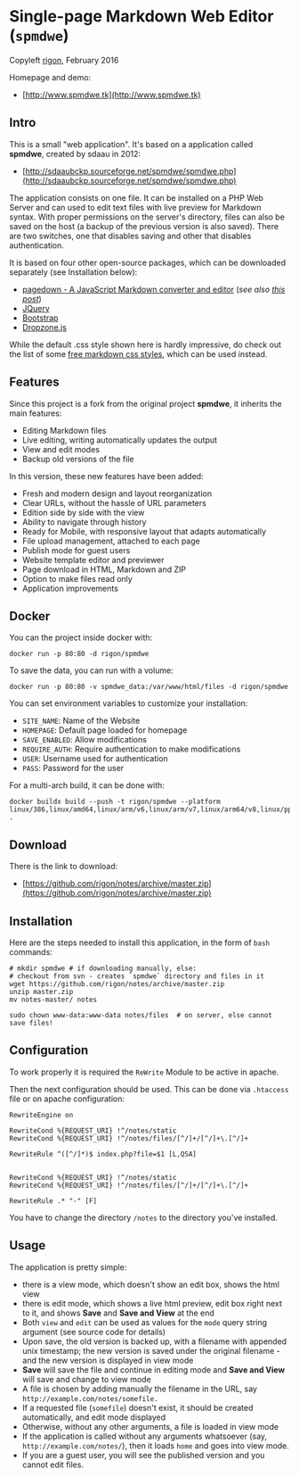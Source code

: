 Single-page Markdown Web Editor (`spmdwe`)
===
Copyleft [rigon](http://www.rigon.tk), February 2016

Homepage and demo:

* [http://www.spmdwe.tk](http://www.spmdwe.tk)


Intro
---

This is a small "web application". It's based on a application called **spmdwe**, created by sdaau in 2012:

* [http://sdaaubckp.sourceforge.net/spmdwe/spmdwe.php](http://sdaaubckp.sourceforge.net/spmdwe/spmdwe.php) 

The application consists on one file. It can be installed on a PHP Web Server and can used to edit text files with live preview for Markdown syntax. With proper permissions on the server's directory, files can also be saved on the host (a backup of the previous version is also saved). There are two switches, one that disables saving and other that disables authentication.

It is based on four other open-source packages, which can be downloaded separately (see Installation below):

* [pagedown - A JavaScript Markdown converter and editor](http://code.google.com/p/pagedown/) (_see also [this post](http://stackoverflow.com/a/135155/277826)_)
* [JQuery](http://jquery.com/)
* [Bootstrap](http://getbootstrap.com/)
* [Dropzone.js](http://www.dropzonejs.com/)

While the default .css style shown here is hardly impressive, do check out the list of some [free markdown css styles](markdown_styles), which can be used instead.


Features
---
Since this project is a fork from the original project **spmdwe**, it inherits the main features:

* Editing Markdown files
* Live editing, writing automatically updates the output
* View and edit modes
* Backup old versions of the file

In this version, these new features have been added:

* Fresh and modern design and layout reorganization
* Clear URLs, without the hassle of URL parameters
* Edition side by side with the view
* Ability to navigate through history
* Ready for Mobile, with responsive layout that adapts automatically
* File upload management, attached to each page
* Publish mode for guest users
* Website template editor and previewer
* Page download in HTML, Markdown and ZIP
* Option to make files read only
* Application improvements


Docker
------

You can the project inside docker with:

    docker run -p 80:80 -d rigon/spmdwe

To save the data, you can run with a volume:

    docker run -p 80:80 -v spmdwe_data:/var/www/html/files -d rigon/spmdwe

You can set environment variables to customize your installation:

 - `SITE_NAME`: Name of the Website
 - `HOMEPAGE`: Default page loaded for homepage
 - `SAVE_ENABLED`: Allow modifications
 - `REQUIRE_AUTH`: Require authentication to make modifications
 - `USER`: Username used for authentication
 - `PASS`: Password for the user

For a multi-arch build, it can be done with:

    docker buildx build --push -t rigon/spmdwe --platform linux/386,linux/amd64,linux/arm/v6,linux/arm/v7,linux/arm64/v8,linux/ppc64le .

Download
---
There is the link to download:

* [https://github.com/rigon/notes/archive/master.zip](https://github.com/rigon/notes/archive/master.zip)


Installation
---

Here are the steps needed to install this application, in the form of `bash` commands:

    # mkdir spmdwe # if downloading manually, else:
    # checkout from svn - creates `spmdwe` directory and files in it
    wget https://github.com/rigon/notes/archive/master.zip
    unzip master.zip
    mv notes-master/ notes

    sudo chown www-data:www-data notes/files  # on server, else cannot save files!


Configuration
---
To work properly it is required the ```ReWrite``` Module to be active in apache.

Then the next configuration should be used. This can be done via `.htaccess` file or on apache configuration:

    RewriteEngine on
    
    RewriteCond %{REQUEST_URI} !^/notes/static
    RewriteCond %{REQUEST_URI} !^/notes/files/[^/]+/[^/]+\.[^/]+
    
    RewriteRule ^([^/]*)$ index.php?file=$1 [L,QSA]
    
    
    RewriteCond %{REQUEST_URI} !^/notes/static
    RewriteCond %{REQUEST_URI} !^/notes/files/[^/]+/[^/]+\.[^/]+
    
    RewriteRule .* "-" [F]

You have to change the directory `/notes` to the directory you've installed.


Usage
----

The application is pretty simple:

* there is a view mode, which doesn't show an edit box, shows the html view
* there is edit mode, which shows a live html preview, edit box right next to it, and shows **Save** and **Save and View** at the end
* Both `view` and `edit` can be used as values for the `mode` query string argument (see source code for details)
* Upon save, the old version is backed up, with a filename with appended unix timestamp; the new version is saved under the original filename - and the new version is displayed in view mode
* **Save** will save the file and continue in editing mode and **Save and View** will save and change to view mode
* A file is chosen by adding manually the filename in the URL, say `http://example.com/notes/somefile.`
* If a requested file (`somefile`) doesn't exist, it should be created automatically, and edit mode displayed
* Otherwise, without any other arguments, a file is loaded in view mode
* If the application is called without any arguments whatsoever (say, `http://example.com/notes/`), then it loads `home` and goes into view mode.
* If you are a guest user, you will see the published version and you cannot edit files.

